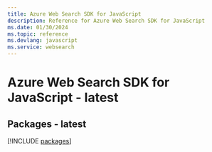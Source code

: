 ```yaml
---
title: Azure Web Search SDK for JavaScript
description: Reference for Azure Web Search SDK for JavaScript
ms.date: 01/30/2024
ms.topic: reference
ms.devlang: javascript
ms.service: websearch
---
```

# Azure Web Search SDK for JavaScript - latest
## Packages - latest
[!INCLUDE [packages](web-search-index.md)]